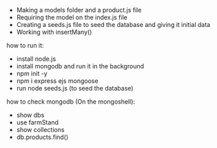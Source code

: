 
- Making a models folder and a product.js file
- Requiring the model on the index.js file
- Creating a seeds.js file to seed the database and giving it initial data
- Working with insertMany()

how to run it:
- install node.js
- install mongodb and run it in the background
- npm init -y
- npm i express ejs mongoose
- run node seeds.js (to seed the database)

how to check mongodb (On the mongoshell):
- show dbs
- use farmStand
- show collections
- db.products.find()
